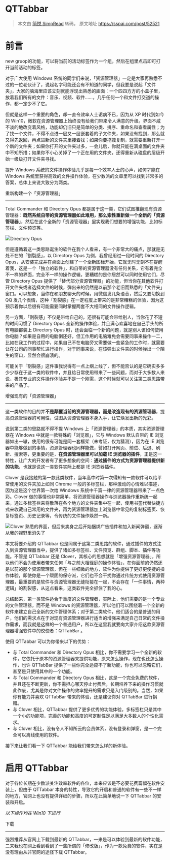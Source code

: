 # QTTabbar
> 本文由 [简悦 SimpRead](http://ksria.com/simpread/) 转码， 原文地址 https://sspai.com/post/52521

# 前言

new gruop的功能，可以将当前的活动标签作为一个组，然后在组里点击即可打开当前活动的标签。


对于广大使用 Windows 系统的同学们来说，「资源管理器」一定是大家再熟悉不过的一位老伙计了，说起名字可能还会有不知道的同学，但我要是说起「文件夹」，大家的脑海里应该立刻就能浮现出熟悉的画面：一个四四方方的小盒子里，放着我们所有的文件：音乐、视频、软件……，几乎任何一个和文件打交道的操作，都一定少不了它。

但就是这样一个重要的角色，却一直令效率人士诟病不已，因为从 XP 时代到如今的 Win10，微软在资源管理器上始终没有给我们带来令人满意的升级。界面不咸不淡的地改变着风格，功能却仍旧只是简单的分类、排序、重命名和查看属性；为了找一个文件，不得不点进一层又一层嵌套着的子文件夹，如果没有找到，那么就又得先返回，再点进新的文件夹里接着找；如果你要拖拽复制，就需要重新打开一个新的文件夹；如果你打开的文件夹过多，一会儿后，你就只能在满桌面的文件夹中不知所措；如果你不小心关掉了一个正在用的文件夹，还得重新从磁盘的层级开始一级级打开文件夹寻找。

提升 Windows 系统的文件操作体验几乎是每一个效率人士的心声，如何才能在 Windows 系统里获得高效的文件操作体验，在少数派的文章里可以找到非常多的答案，总体上来说大致分为两类。

重新构建一个「资源管理器」

---

Total Commander 和 Directory Opus 都是属于这一类，它们试图推翻现有资源管理器：**既然系统自带的资源管理器如此难用，那么索性重新做一个全新的「资源管理器」**，然后在这个全新的「资源管理器」里实现我们想要的增强功能，比如标签栏、文件预览等。

![](assets/8bde96097a9803ad911a9eb49cc42a03.png)Directory Opus

但是遵循着这一类思路诞生的软件在我个人看来，有一个非常大的痛点，那就是无处不在的「割裂感」，以 Directory Opus 为例，我曾经用过一段时间的 Directory Opus，从安装完成并在桌面上创建了一个全新图标开始，它就无时无刻不在提醒着我，这是一个「独立的软件」，和自带的资源管理器没有任何关系，它有着完全不一样的界面，完全不一样的操作逻辑，更糟糕的是你居然可以同时使用它们，尽管 Directory Opus 提供了「替代部分资源管理器」的功能，但当你在其他软件打开文件夹或者选择文件的时候，弹出来的仍然是以前那个老旧而熟悉的「文件夹」窗口。可以想象，当你在和朋友聊天的时候，用微信发几条语音，然后又要切换到 QQ 发几个表情，这种「割裂感」在一定程度上带来的是非常糟糕的体验，因为这预示着你以后很有可能需要同时掌握两套不大相同的文件操作逻辑。

另一方面，「割裂感」不仅是带给自己的，还很有可能会带给别人，当你花了不短的时间习惯了 Directory Opus 全新的操作体验，并且满心欢喜地在自己手头的所有电脑都装上 Directory Opus 时，还会面临一个新的问题，就是别人该如何使用你电脑？如果是自用的电脑倒还好，但工作用的电脑难免会需要同事来操作一二，比如在我工作的过程中，如果自己不在电脑旁又需要做一些紧急的工作时，就需要让在公司的同事帮忙进行操作，对于同事来说，在该弹出文件夹的时候弹出一个陌生的窗口，显然会很崩溃的。

可能关于「割裂感」这件事我说得有一点上纲上线了，但不能否认的是它确实多多少少存在于这一类的软件中，并且给日常使用带来了一些问题，而对于大多数人来说，极其专业的文件操作体验并不是一个刚需，这个时候就可以关注第二类思路带来的产品了。

增强现有的「资源管理器」

---

这一类软件的目的并**不是颠覆当前的资源管理器，而是改造现有的资源管理器**，提高资源管理器的可用性，试图从资源管理器本身入手，让它焕发出新的光彩。

说到第二类的思路就不得不提 Windows 上「资源管理器」的本质，其实资源管理器在 Windows 中就是一款特殊的「浏览器」，它与 Windows 默认自带的 IE 浏览器如出一辙，使用的很有可能是同一套框架（未考证，仅为猜测），因为在 IE 浏览器中能够做到的事情，资源管理器也同样能做，譬如打开网页、前进、后退、刷新、搜索等，更重要的是，**在资源管理器里可以加载 IE 浏览器的插件**，正是这一特性，让广大的开发者有了更多想象的空间：**通过插件的方式为资源管理器提供新的功能**，也就是说这一类软件实际上都是 IE 浏览器插件。

Clover 是我接触的第一款此类软件，当年高中时第一次得知有一款软件可以给平常使用的文件夹加上如同 Chrome 一般的多标签栏，那种激动的心情难以描述，因为这是这个世界第一次给 Windows 系统中千篇一律的资源管理器带来了一点色彩。Clover 做的事情也非常简单，将资源管理器操作与浏览器操作重新统一起来，通过多标签栏来将散落在各个地方的文件夹集中在一起，使用书签代替快捷方式来收藏自己常用的文件夹，再为资源管理器加上浏览器中常见的复制标签页、恢复标签页、历史记录等，令传统的文件操作焕然一新。

![](assets/9b9e5271f0478b14c50bf97e9890e2b5.png)Clover 熟悉的界面，但后来卖身之后开始捆绑广告插件和加入新闻弹窗，逐渐从我的视野里消失了

本文将要介绍的 QTTabbar 也是同属于这第二类思路的软件，通过插件的方式注入到资源管理器当中，提供了诸如多标签栏、文件预览、群组、脚本、插件等功能。不管是 QTTabbar 还是 Clover，其核心的思想就是「增强资源管理器」，所以他们不会为使用者带来任何「与之前大相径庭的操作体验」，在你面前的仍然还是以前的那个资源管理器，但在一些细微的地方，软件为你提供了更好更便捷的操作体验，即使你是一个顽固的保守派，它们也不会干扰你通过传统方式使用资源管理器，最重要的是软件与资源管理器无缝衔接在一起，不会存在「一件事情，两种逻辑」的割裂感，从这点看来，这类软件完全抓住了我的心。

总结起来，第一类软件适合于重度的文件管理者，实际上，他们需要的是一个专业的文件管理器，而不是 Windows 的资源管理器，所以他们可以围绕着一个全新的软件来建立自己全新的文件管理体系；对于第二类软件，他们适合的是普通的用户，他们的需求点在于对现有资源管理器进行适当的增强来满足自己日常的文件操作需求，而我就是这样的一个普通用户，所以在这里我就要向大家介绍这款资源管理器增强软件中的佼佼者：QTTabBar 。

使用 QTTabbar 可以为你带来以下的优势：

* 与 Total Commander 和 Directory Opus 相比，你不需要学习一个全新的软件，它依托于原本的资源管理器来提供功能，原来怎么操作，现在也还怎么操作，也许 QTTabBar 提供了一些你完全适应不了新功能，你也可以忽略它们，甚至是只使用其中的一个功能。
* 与 Total Commander 和 Directory Opus 相比，这是一个完全免费的软件，并且还在不断更新，你不需担心哪天停止付费后，长期培养下来的操作习惯就此作废，尤其是你对文件操作的效率提升的需求只是入门级别的。当然，如果你有能力并喜欢 QTTabBar 带来的体验，还是建议你对 QTTabBar 进行捐赠。
* 与 Clover 相比，QTTabbar
  提供了更多优秀的功能体验，多标签栏只是其中一个小的功能项，完善的功能和高度的可定制性足以满足大多数人的个性化需求。
* 与 Clover 相比，没有令人不知所云的会员体系，没有登录和弹窗，是一个完全可以离线使用的软件。

接下来让我们看一下 QTTabbar 能给我们带来怎么样的新体验。

启用 QTTabbar
=============

对于各位长期在少数派关注效率软件的各位，本来应该是不必要花费篇幅在软件安装上，但由于 QTTabbar 本身的特性，导致它的开启和普通的软件有一些不一样的地方，官网上也没有提供详细的步骤，所以在此简单地说一下 QTTabbar 的安装和开启。

*以下操作均在 Win10 下进行*

下载

---

强烈推荐从官网上下载到最新的 QTTabbar，一来是可以体验到最新的软件功能，二来我也在网上看到看到了一些所谓的「修改版」，作为一款免费的软件，实在是没有理由从非官网的途径下载 QTTabbar。